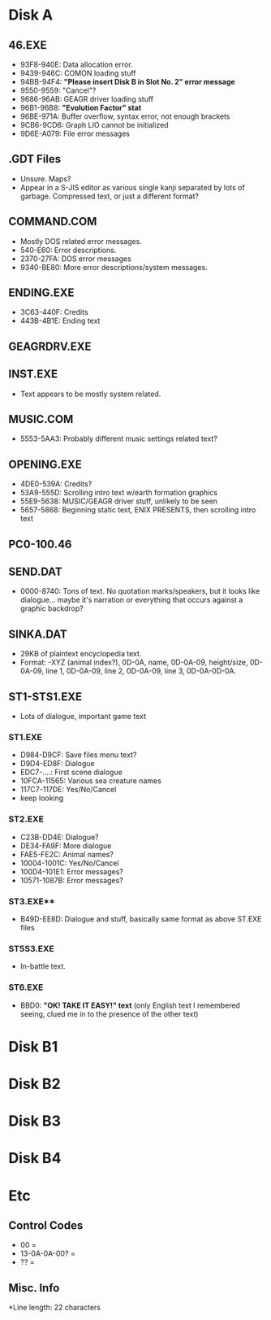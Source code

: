 # Disk A

## 46.EXE
* 93F8-940E: Data allocation error.
* 9439-946C: COMON loading stuff
* 94BB-94F4: **"Please insert Disk B in Slot No. 2" error message**
* 9550-9559: "Cancel"?
* 9686-96AB: GEAGR driver loading stuff
* 96B1-96B8: **"Evolution Factor" stat**
* 96BE-971A: Buffer overflow, syntax error, not enough brackets
* 9CB6-9CD6: Graph LIO cannot be initialized
* 9D6E-A079: File error messages


## .GDT Files
* Unsure. Maps?
* Appear in a S-JIS editor as various single kanji separated by lots of garbage. Compressed text, or just a different format?

## COMMAND.COM
* Mostly DOS related error messages.
* 540-E60: Error descriptions.
* 2370-27FA: DOS error messages
* 9340-BE80: More error descriptions/system messages.

## **ENDING.EXE**
* 3C63-440F: Credits
* 443B-4B1E: Ending text

## GEAGRDRV.EXE

## INST.EXE
* Text appears to be mostly system related.

## MUSIC.COM
* 5553-5AA3: Probably different music settings related text?

## **OPENING.EXE**
* 4DE0-539A: Credits?
* 53A9-555D: Scrolling intro text w/earth formation graphics
* 55E9-5638: MUSIC/GEAGR driver stuff, unlikely to be seen
* 5657-5868: Beginning static text, ENIX PRESENTS, then scrolling intro text

## PC0-100.46

## **SEND.DAT**
* 0000-8740: Tons of text. No quotation marks/speakers, but it looks like dialogue... maybe it's narration or everything that occurs against a graphic backdrop?

## **SINKA.DAT**
* 29KB of plaintext encyclopedia text.
* Format: -XYZ (animal index?), 0D-0A, name, 0D-0A-09, height/size, 0D-0A-09, line 1, 0D-0A-09, line 2, 0D-0A-09, line 3, 0D-0A-0D-0A.

## **ST1-STS1.EXE**
* Lots of dialogue, important game text

### ST1.EXE
* D984-D9CF: Save files menu text?
* D9D4-ED8F: Dialogue
* EDC7-....: First scene dialogue
* 10FCA-11565: Various sea creature names
* 117C7-117DE: Yes/No/Cancel
* keep looking

### ST2.EXE
* C23B-DD4E: Dialogue?
* DE34-FA9F: More dialogue
* FAE5-FE2C: Animal names?
* 10004-1001C: Yes/No/Cancel
* 100D4-101E1: Error messages?
* 10571-1087B: Error messages?

### ST3.EXE**
* B49D-EE8D: Dialogue and stuff, basically same format as above ST.EXE files

### ST5S3.EXE
* In-battle text.

### ST6.EXE
* BBD0: **"OK! TAKE IT EASY!" text** (only English text I remembered seeing, clued me in to the presence of the other text)


# Disk B1

# Disk B2

# Disk B3

# Disk B4

# Etc
## Control Codes
* 00 = <END>
* 13-0A-0A-00? = <WAIT>
* ?? = <LN>

## Misc. Info
*Line length: 22 characters